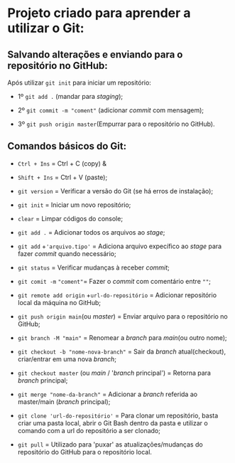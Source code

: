 # Projeto criado para aprender a utilizar o Git:

## Salvando alterações e enviando para o repositório no GitHub:
Após utilizar `git init` para iniciar um repositório:

* 1º `git add .` (mandar para *staging*);

* 2º `git commit -m "coment"` (adicionar *commit* com mensagem);

* 3º `git push origin master`(Empurrar para o repositório no GitHub).


## Comandos básicos do Git:

* `Ctrl + Ins`  = Ctrl + C (copy) &
* `Shift + Ins` = Ctrl + V (paste);

* `git version` = Verificar a versão do Git (se há erros de instalação);

* `git init` = Iniciar um novo repositório;

* `clear` = Limpar códigos do console;

* `git add .` = Adicionar todos os arquivos ao *stage*;

* `git add` +`'arquivo.tipo'` = Adiciona arquivo expecífico ao *stage* para fazer *commit* quando necessário;

* `git status` = Verificar mudanças à receber *commit*;

* `git comit -m` `"coment"`= Fazer o *commit* com comentário entre `""`;

* `git remote add origin` +`url-do-repositório` = Adicionar repositório local da máquina no GitHub;

* `git push origin main`(ou *master*) = Enviar arquivo para o repositório no GitHub;

* `git branch -M "main"` = Renomear a *branch* para *main*(ou outro nome);

* `git checkout -b "nome-nova-branch"` = Sair da *branch* atual(checkout), criar/entrar em uma nova *branch*;

* `git checkout master` (ou *main* / '*branch* principal') = Retorna para *branch* principal;

* `git merge "nome-da-branch"` = Adicionar a *branch* referida ao master/main (*branch* principal);

* `git clone 'url-do-repositório'` = Para clonar um repositório, basta criar uma pasta local, abrir o Git Bash dentro da pasta e utilizar o comando com a url do repositório a ser clonado;

* `git pull` = Utilizado para 'puxar' as atualizações/mudanças do repositório do GitHub para o repositório local.
